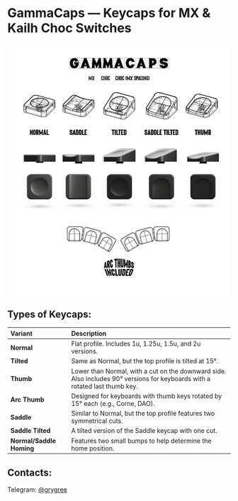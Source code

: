 # GammaCaps — Keycaps for MX & Kailh Choc Switches
![](./images/gammacaps.png)

## Types of Keycaps:
| Variant                   | Description                                                                                  |
| :------------------------ | :------------------------------------------------------------------------------------------- |
| **Normal**                | Flat profile. Includes 1u, 1.25u, 1.5u, and 2u versions.                                         |
| **Tilted**                | Same as Normal, but the top profile is tilted at 15°.                                        |
| **Thumb**                 | Lower than Normal, with a cut on the downward side. Also includes 90° versions for keyboards with a rotated last thumb key. |
| **Arc Thumb**             | Designed for keyboards with thumb keys rotated by 15° each (e.g., Corne, DAO).              |
| **Saddle**                | Similar to Normal, but the top profile features two symmetrical cuts.                         |
| **Saddle Tilted**         | A tilted version of the Saddle keycap with one cut.                                          |
| **Normal/Saddle Homing**  | Features two small bumps to help determine the home position.                                |

## Contacts:
Telegram: [@grygree](https://t.me/grygree)
